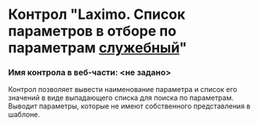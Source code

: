 ﻿---
description: 2.4.9.1
---
# Контрол "Laximo. Список параметров в отборе по параметрам [служебный](!)"
### Имя контрола в веб-части: <не задано>
Контрол позволяет вывести наименование параметра и список его значений в виде выпадающего списка для поиска по параметрам. Выводит параметры, которые не имеют собственного представления в шаблоне.
